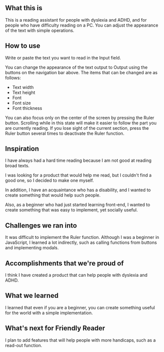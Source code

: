
## What this is
This is a reading assistant for people with dyslexia and ADHD, and for people who have difficulty reading on a PC. You can adjust the appearance of the text with simple operations.

## How to use
Write or paste the text you want to read in the Input field.

You can change the appearance of the text output to Output using the buttons on the navigation bar above. The items that can be changed are as follows:

* Text width
* Text height
* Font
* Font size
* Font thickness

You can also focus only on the center of the screen by pressing the Ruler button. Scrolling while in this state will make it easier to follow the part you are currently reading. If you lose sight of the current section, press the Ruler button several times to deactivate the Ruler function.

## Inspiration
I have always had a hard time reading because I am not good at reading broad texts.

I was looking for a product that would help me read, but I couldn't find a good one, so I decided to make one myself.

In addition, I have an acquaintance who has a disability, and I wanted to create something that would help such people.

Also, as a beginner who had just started learning front-end, I wanted to create something that was easy to implement, yet socially useful.

## Challenges we ran into
It was difficult to implement the Ruler function. Although I was a beginner in JavaScript, I learned a lot indirectly, such as calling functions from buttons and implementing modals.

## Accomplishments that we're proud of
I think I have created a product that can help people with dyslexia and ADHD.

## What we learned
I learned that even if you are a beginner, you can create something useful for the world with a simple implementation.

## What's next for Friendly Reader
I plan to add features that will help people with more handicaps, such as a read-out function.
